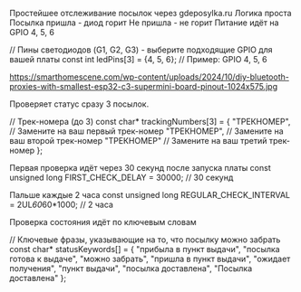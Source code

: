 Простейшее отслеживание посылок через gdeposylka.ru
Логика проста
Посылка пришла - диод горит
Не пришла - не горит
Питание идёт на GPIO 4, 5, 6

// Пины светодиодов (G1, G2, G3) - выберите подходящие GPIO для вашей платы
const int ledPins[3] = {4, 5, 6};  // Пример: GPIO 4, 5, 6

https://smarthomescene.com/wp-content/uploads/2024/10/diy-bluetooth-proxies-with-smallest-esp32-c3-supermini-board-pinout-1024x575.jpg


Проверяет статус сразу 3 посылок.

// Трек-номера (до 3)
const char* trackingNumbers[3] = {
  "ТРЕКНОМЕР",        // Замените на ваш первый трек-номер
  "ТРЕКНОМЕР",     // Замените на ваш второй трек-номер
  "ТРЕКНОМЕР"         // Замените на ваш третий трек-номер
};


Первая проверка идёт через 30 секунд после запуска платы
const unsigned long FIRST_CHECK_DELAY = 30000;         // 30 секунд

Пальше каждые 2 часа
const unsigned long REGULAR_CHECK_INTERVAL = 2UL*60*60*1000; // 2 часа


Проверка состояния идёт по ключевым словам

// Ключевые фразы, указывающие на то, что посылку можно забрать
const char* statusKeywords[] = {
  "прибыла в пункт выдачи",
  "посылка готова к выдаче",
  "можно забрать",
  "пришла в пункт выдачи",
  "ожидает получения",
  "пункт выдачи",
  "посылка доставлена",
  "Посылка доставлена"
};
